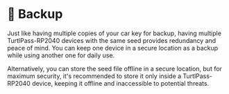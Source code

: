 # 💾 Backup

Just like having multiple copies of your car key for backup, having multiple TurtlPass-RP2040 devices with the same seed provides redundancy and peace of mind. You can keep one device in a secure location as a backup while using another one for daily use.

Alternatively, you can store the seed file offline in a secure location, but for maximum security, it's recommended to store it only inside a TurtlPass-RP2040 device, keeping it offline and inaccessible to potential threats.
